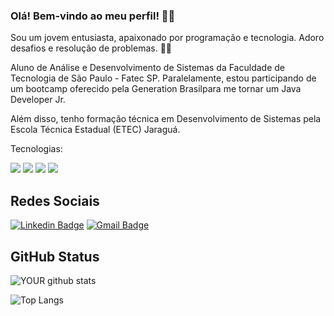 ### Olá! Bem-vindo ao meu perfil! 👋😄

Sou um jovem entusiasta, apaixonado por programação e tecnologia. Adoro desafios e resolução de problemas. 👨‍💻

Aluno de Análise e Desenvolvimento de Sistemas da Faculdade de Tecnologia de São Paulo - Fatec SP. Paralelamente, estou participando de um bootcamp oferecido pela Generation Brasilpara me tornar um Java Developer Jr.

Além disso, tenho formação técnica em Desenvolvimento de Sistemas pela Escola Técnica Estadual (ETEC) Jaraguá.

Tecnologias:

<img src="https://img.shields.io/badge/Java-ED8B00?style=for-the-badge&logo=java&logoColor=white" /> <img src="https://img.shields.io/badge/HTML5-E34F26?style=for-the-badge&logo=html5&logoColor=white" /> <img src="https://img.shields.io/badge/CSS3-1572B6?style=for-the-badge&logo=css3&logoColor=white" /> <img src="https://img.shields.io/badge/MySQL-00000F?style=for-the-badge&logo=mysql&logoColor=white" /> 


## Redes Sociais
[![Linkedin Badge](https://img.shields.io/badge/-Daniel%20Marcionilo-6633cc?style=flat-square&logo=Linkedin&logoColor=white&link=https://www.linkedin.com/in/diego-schell-fernandes/)](https://www.linkedin.com/in/daniel-marcionilo/) [![Gmail Badge](https://img.shields.io/badge/-danielmarcionilo2002@gmail.com-6633cc?style=flat-square&logo=Gmail&logoColor=white&link=mailto:daniel.schell.danielmarcionilo@gmail.com)](mailto:danielmarcionilo2002@gmail.com)

## GitHub Status
![YOUR github stats](https://github-readme-stats.vercel.app/api?username=Daniel-Marcionilo&show_icons=true&theme=blue-green)

![Top Langs](https://github-readme-stats.vercel.app/api/top-langs/?username=Daniel-Marcionilo&show_icons=true&theme=blue-green)


